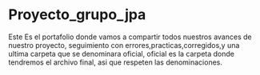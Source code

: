 # Proyecto_grupo_jpa
Este Es el portafolio donde vamos a compartir todos nuestros avances de nuestro proyecto, seguimiento con errores,practicas,corregidos,y una ultima carpeta que se denominara oficial, oficial es la carpeta donde tendremos el archivo final, asi que respeten las denominaciones.
